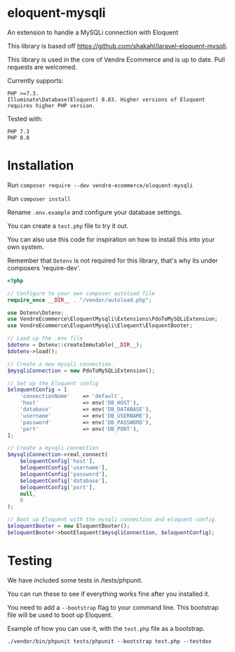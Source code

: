 # eloquent-mysqli
An extension to handle a MySQLi connection with Eloquent

This library is based off https://github.com/shakahl/laravel-eloquent-mysqli.

This library is used in the core of Vendre Ecommerce and is up to date.
Pull requests are welcomed.

Currently supports:
```
PHP >=7.3.
Illuminate\Database(Eloquent) 8.83. Higher versions of Eloquent requires higher PHP version.
```
Tested with:
```
PHP 7.3
PHP 8.0
```

# Installation
Run `composer require --dev vendre-ecommerce/eloquent-mysqli`

Run `composer install`

Rename `.env.example` and configure your database settings.

You can create a `test.php` file to try it out.

You can also use this code for inspiration on how to install this into your own system.

Remember that `Dotenv` is not required for this library, that's why its under composers 'require-dev'.
```php
<?php

// Configure to your own composer autoload file
require_once __DIR__ . "/vendor/autoload.php";

use Dotenv\Dotenv;
use VendreEcommerce\EloquentMysqli\Extensions\PdoToMySQLiExtension;
use VendreEcommerce\EloquentMysqli\Eloquent\EloquentBooter;

// Load up the .env file
$dotenv = Dotenv::createImmutable(__DIR__);
$dotenv->load();

// Create a new mysqli connection.
$mysqliConnection = new PdoToMySQLiExtension();

// Set up the Eloquent config
$eloquentConfig = [
    'connectionName'    => 'default',
    'host'              => env('DB_HOST'),
    'database'          => env('DB_DATABASE'),
    'username'          => env('DB_USERNAME'),
    'password'          => env('DB_PASSWORD'),
    'port'              => env('DB_PORT'),
];

// Create a mysqli connection
$mysqliConnection->real_connect(
    $eloquentConfig['host'],
    $eloquentConfig['username'],
    $eloquentConfig['password'],
    $eloquentConfig['database'],
    $eloquentConfig['port'],
    null,
    0
);

// Boot up Eloquent with the mysqli connection and eloquent config.
$eloquentBooter = new EloquentBooter();
$eloquentBooter->bootEloquent($mysqliConnection, $eloquentConfig);

```

# Testing
We have included some tests in /tests/phpunit.

You can run these to see if everything works fine after you installed it.

You need to add a `--bootstrap` flag to your command line. This bootstrap file will be used to boot up Eloquent.

Example of how you can use it, with the `test.php` file as a bootstrap.
```
./vendor/bin/phpunit tests/phpunit --bootstrap test.php --testdox
```
